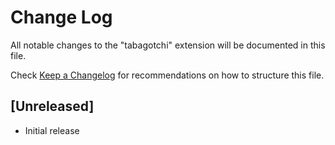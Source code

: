 # Change Log

All notable changes to the "tabagotchi" extension will be documented in this file.

Check [Keep a Changelog](http://keepachangelog.com/) for recommendations on how to structure this file.

## [Unreleased]

- Initial release

